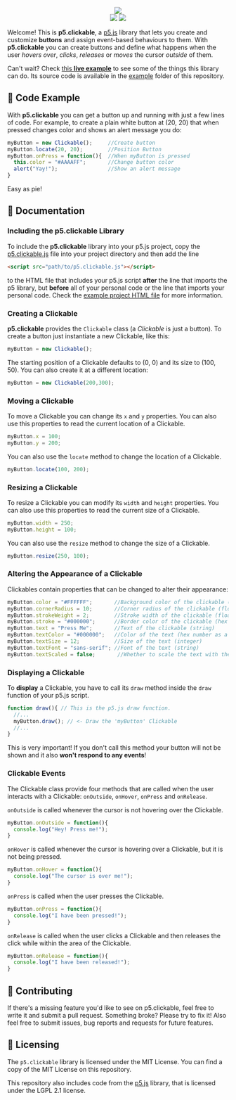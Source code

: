 <p align="center">
  <img src="https://github.com/Lartu/p5.clickable/blob/master/images/logo.png">
  <br>
  <img src="https://img.shields.io/badge/license-MIT-red">
  <img src="https://img.shields.io/badge/current_version-1.2-green.svg">
</p>


Welcome! This is **p5.clickable**, a [p5.js](http://p5js.org) library that lets you create and customize **buttons** and assign event-based behaviours to them. With **p5.clickable** you can create buttons and define what happens when the user *hovers over*, *clicks*, *releases* or *moves* the cursor *outside* of them.

Can't wait? Check [this **live example**](https://lartu.github.io/projects/p5.clickable/example.html) to see some of the things this library can do. Its source code is available in the [example](example) folder of this repository.

## :telescope: Code Example
With **p5.clickable** you can get a button up and running with just a few lines of code. For example, to create a plain white button at (20, 20) that when pressed changes color and shows an alert message you do:

```javascript
myButton = new Clickable();     //Create button
myButton.locate(20, 20);        //Position Button
myButton.onPress = function(){  //When myButton is pressed
  this.color = "#AAAAFF";       //Change button color
  alert("Yay!");                //Show an alert message
}
```
Easy as pie!

## :microscope: Documentation

### Including the p5.clickable Library

To include the **p5.clickable** library into your p5.js project, copy the [p5.clickable.js](library/p5.clickable.js) file into
your project directory and then add the line

```html
<script src="path/to/p5.clickable.js"></script>
```

to the HTML file that includes your p5.js script **after** the line that imports the p5 library, but **before** all of your personal code or the line that imports your personal code. Check the [example project HTML file](p5.clickable/example/example.html) for more information.

### Creating a Clickable

**p5.clickable** provides the `Clickable` class (a *Clickable* is just a button). To create a button just instantiate a new Clickable, like this:

```javascript
myButton = new Clickable();
```

The starting position of a Clickable defaults to (0, 0) and its size to (100, 50). You can also create it at a different location:

```javascript
myButton = new Clickable(200,300);
```

### Moving a Clickable

To move a Clickable you can change its `x` and `y` properties. You can also use this properties to read the current
location of a Clickable.

```javascript
myButton.x = 100;
myButton.y = 200;
```

You can also use the `locate` method to change the location of a Clickable.

```javascript
myButton.locate(100, 200);
```

### Resizing a Clickable

To resize a Clickable you can modify its `width` and `height` properties. You can also use this properties to read the current size of a Clickable.

```javascript
myButton.width = 250;
myButton.height = 100;
```

You can also use the `resize` method to change the size of a Clickable.

```javascript
myButton.resize(250, 100);
```

### Altering the Appearance of a Clickable

Clickables contain properties that can be changed to alter their appearance:

```javascript
myButton.color = "#FFFFFF";       //Background color of the clickable (hex number as a string)
myButton.cornerRadius = 10;       //Corner radius of the clickable (float)
myButton.strokeWeight = 2;        //Stroke width of the clickable (float)
myButton.stroke = "#000000";      //Border color of the clickable (hex number as a string)
myButton.text = "Press Me";       //Text of the clickable (string)
myButton.textColor = "#000000";   //Color of the text (hex number as a string)
myButton.textSize = 12;           //Size of the text (integer)
myButton.textFont = "sans-serif"; //Font of the text (string)
myButton.textScaled = false;       //Whether to scale the text with the clickable (boolean)
```

### Displaying a Clickable

To **display** a Clickable, you have to call its `draw` method inside the `draw` function of your p5.js script.

```javascript
function draw(){ // This is the p5.js draw function.
  //...
  myButton.draw(); // <- Draw the 'myButton' Clickable
  //...
}
```

This is very important! If you don't call this method your button will not be shown and it also **won't respond
to any events**!

### Clickable Events

The Clickable class provide four methods that are called when the user interacts with a Clickable: `onOutside`, `onHover`, `onPress` and `onRelease`.

`onOutside` is called whenever the cursor is not hovering over the Clickable.

```javascript
myButton.onOutside = function(){
  console.log("Hey! Press me!");
}
```

`onHover` is called whenever the cursor is hovering over a Clickable, but it is not being pressed.

```javascript
myButton.onHover = function(){
  console.log("The cursor is over me!");
}
```

`onPress` is called when the user presses the Clickable.

```javascript
myButton.onPress = function(){
  console.log("I have been pressed!");
}
```

`onRelease` is called when the user clicks a Clickable and then releases the click while within the area of the Clickable.

```javascript
myButton.onRelease = function(){
  console.log("I have been released!");
}
```

## :beers: Contributing
If there's a missing feature you'd like to see on p5.clickable, feel free to write it and submit a pull request. Something broke? Please try to fix it! Also feel free to submit issues, bug reports and requests for future features.

## :scroll: Licensing  
The `p5.clickable` library is licensed under the MIT License. You can find a copy of the MIT License on this repository.

This repository also includes code from the [p5.js](https://github.com/processing/p5.js) library, that is licensed under the LGPL 2.1 license.
